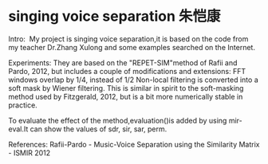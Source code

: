 # singing voice separation 朱恺康
Intro:
  My project is singing voice separation,it is based on the code from my teacher Dr.Zhang Xulong and some examples searched on the Internet.
  
Experiments:
	They are based on the "REPET-SIM"method of  Rafii and Pardo, 2012, but includes a couple of modifications and extensions:
 	FFT windows overlap by 1/4, instead of 1/2
 	Non-local filtering is converted into a soft mask by Wiener filtering. This is similar in spirit to the soft-masking method used by Fitzgerald, 2012, but is a bit more numerically stable in practice.
  
To evaluate the effect of the method,evaluation()is added by using mir-eval.It can show the values of sdr, sir, sar, perm.

References:
 Rafii-Pardo - Music-Voice Separation using the Similarity Matrix - ISMIR 2012
